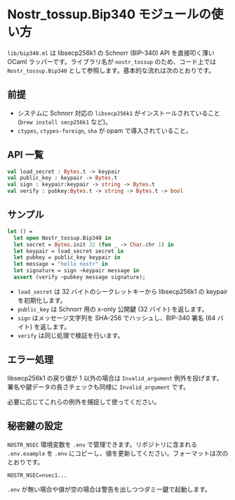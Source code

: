 # Nostr_tossup.Bip340 モジュールの使い方

`lib/bip340.ml` は libsecp256k1 の Schnorr (BIP-340) API を直接叩く薄い OCaml ラッパーです。ライブラリ名が `nostr_tossup` のため、コード上では `Nostr_tossup.Bip340` として参照します。基本的な流れは次のとおりです。

## 前提

- システムに Schnorr 対応の `libsecp256k1` がインストールされていること (`brew install secp256k1` など)。
- `ctypes`, `ctypes-foreign`, `sha` が opam で導入されていること。

## API 一覧

```ocaml
val load_secret : Bytes.t -> keypair
val public_key : keypair -> Bytes.t
val sign : keypair:keypair -> string -> Bytes.t
val verify : pubkey:Bytes.t -> string -> Bytes.t -> bool
```

## サンプル

```ocaml
let () =
  let open Nostr_tossup.Bip340 in
  let secret = Bytes.init 32 (fun _ -> Char.chr 1) in
  let keypair = load_secret secret in
  let pubkey = public_key keypair in
  let message = "hello nostr" in
  let signature = sign ~keypair message in
  assert (verify ~pubkey message signature);
```

- `load_secret` は 32 バイトのシークレットキーから libsecp256k1 の keypair を初期化します。
- `public_key` は Schnorr 用の x-only 公開鍵 (32 バイト) を返します。
- `sign` はメッセージ文字列を SHA-256 でハッシュし、BIP-340 署名 (64 バイト) を返します。
- `verify` は同じ処理で検証を行います。

## エラー処理

libsecp256k1 の戻り値が 1 以外の場合は `Invalid_argument` 例外を投げます。署名や鍵データの長さチェックも同様に `Invalid_argument` です。

必要に応じてこれらの例外を捕捉して使ってください。

## 秘密鍵の設定

`NOSTR_NSEC` 環境変数を `.env` で管理できます。リポジトリに含まれる `.env.example` を `.env` にコピーし、値を更新してください。フォーマットは次のとおりです。

```
NOSTR_NSEC=nsec1...
```

`.env` が無い場合や値が空の場合は警告を出しつつダミー鍵で起動します。
